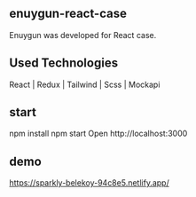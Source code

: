 ## enuygun-react-case
Enuygun was developed for React case.
## Used Technologies
React | Redux | Tailwind | Scss | Mockapi

## start
npm install
npm start
Open http://localhost:3000

## demo
https://sparkly-belekoy-94c8e5.netlify.app/
